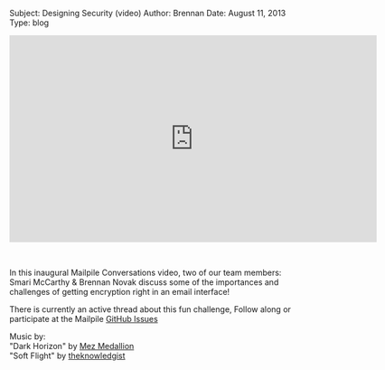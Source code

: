 Subject: Designing Security (video)
Author: Brennan
Date: August 11, 2013
Type: blog

<iframe src="http://player.vimeo.com/video/72109354?title=0&amp;byline=0&amp;portrait=0&amp;color=be2408" width="650" height="366" frameborder="0" webkitAllowFullScreen mozallowfullscreen allowFullScreen></iframe>

<p>&nbsp;</p>

<p>In this inaugural Mailpile Conversations video, two of our team members: Smari McCarthy & Brennan Novak discuss some of the importances and challenges of getting encryption right in an email interface!</p>
<p>There is currently an active thread about this fun challenge, Follow along or participate at the Mailpile <a href="github.com/pagekite/Mailpile/issues/59" target="_blank">GitHub Issues</a></p>

<p>Music by:<br>
"Dark Horizon" by <a href="http://mezmedallion.com" target="_blank">Mez Medallion</a><br>
"Soft Flight" by <a href="http://itunes.apple.com/album/volume-10/id668711123" target="_blank">theknowledgist</a>
</a>
